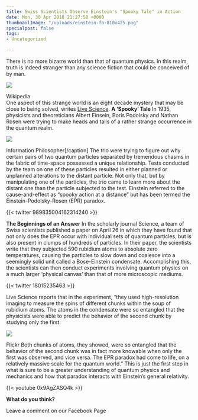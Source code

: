 ```yaml
---
title: Swiss Scientists Observe Einstein's "Spooky Tale" in Action
date: Mon, 30 Apr 2018 21:27:58 +0000
thumbnailImage: "/uploads/einstein-fb-810x425.png"
specialpost: false
tags:
- Uncategorized

---
```

There is no more bizarre world than that of quantum physics. In this realm, truth is indeed stranger than any science fiction that could be conceived of by man.

![](http://newsattorneys.staging.wpengine.com/wp-content/uploads/2018/04/einstein-wikipedia-229x300.jpg) 

Wikipedia  
One aspect of this strange world is an eight decade mystery that may be close to being solved, writes [Live Science](https://www.livescience.com/62418-quantum-einstein-paradox-test-entanglement.html). **A ‘Spooky’ Tale** In 1935, physicists and theoreticians Albert Einsein, Boris Podolsky and Nathan Rosen were trying to make heads and tails of a rather strange occurrence in the quantum realm.

![](http://newsattorneys.staging.wpengine.com/wp-content/uploads/2018/04/epr-paradox-information-philosopher-300x106.png) 

Information Philosopher\[/caption\] The trio were trying to figure out why certain pairs of two quantum particles separated by tremendous chasms in the fabric of time-space possessed a unique relationship. Tests conducted by the team on one of these particles resulted in either planned or unplanned alterations to the distant particle. Not only that, but by manipulating one of the particles, the trio came to learn more about the distant one than the particle subjected to the test. Einstein referred to the cause-and-effect as “spooky action at a distance” but has been termed the Einstein-Podolsky-Rosen (EPR) paradox. 

{{< twitter 989835004162314240 >}}

**The Beginnings of an Answer** In the scholarly journal Science, a team of Swiss scientists published a paper on April 26 in which they have found that not only does the EPR occur with individual sets of quantum particles, but is also present in clumps of hundreds of particles. In their paper, the scientists write that they subjected 590 rubidium atoms to absolute zero temperatures, causing the particles to slow down and coalesce into a seemingly solid unit called a Bose-Einstein condensate. Accomplishing this, the scientists can then conduct experiments involving quantum physics on a much larger ‘physical canvas’ than that of more microscopic mediums. 

{{< twitter 18015235463 >}}

Live Science reports that in the experiment, “they used high-resolution imaging to measure the spins of different chunks within the soup of rubidium atoms. The atoms in the condensate were so entangled that the physicists were able to predict the behavior of the second chunk by studying only the first.

![](http://newsattorneys.staging.wpengine.com/wp-content/uploads/2018/04/einstein-flickr-300x188.jpg) 

Flickr Both chunks of atoms, they showed, were so entangled that the behavior of the second chunk was in fact more knowable when only the first was observed, and vice versa. The EPR paradox had come to life, on a relatively massive scale for the quantum world.” This is just the first step in what is sure to be a greater understanding of quantum physics and mechanics and how that paradox interacts with Einstein’s general relativity.

{{< youtube 0x9AgZASQ4k >}}

**What do you think?**

Leave a comment on our Facebook Page